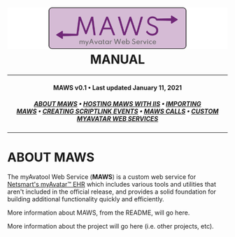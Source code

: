 ﻿<!--
  Software manual template (b210104)
  https://github.com/APrettyCoolProgram/my-development-environment/tree/master/templates/documentation
-->

<h1 align="center">

  <img src="../../resources/asset/img/logo/maws-logo-800x150.png" alt="myAvatar Web Service logo" width="800">
  <br>
  MANUAL
  <br>

</h1>

***

<h4 align="center">

  MAWS v0.1&nbsp;&bull;&nbsp;Last updated January 11, 2021<br>

</h4>

<h5 align="center">

  [ABOUT MAWS](manual-about-maws.md)&nbsp;&bull;&nbsp;[HOSTING MAWS WITH IIS](manual-hosting-maws-with-iis.md)&nbsp;&bull;&nbsp;[IMPORTING MAWS](manual-importing-maws.md)&nbsp;&bull;&nbsp;[CREATING SCRIPTLINK EVENTS](manual-creating-scriptlink-events.md)&nbsp;&bull;&nbsp;[MAWS CALLS](manual-maws-calls.md)&nbsp;&bull;&nbsp;[CUSTOM MYAVATAR WEB SERVICES](manual-custom-myavatar-web-services.md)

</h5>

***

# ABOUT MAWS
The myAvatool Web Service (**MAWS**) is a custom web service for [Netsmart's myAvatar™ EHR](https://www.ntst.com/Solutions-and-Services/Offerings/myAvatar) which includes various tools and utilities that aren't included in the official release, and provides a solid foundation for building additional functionality quickly and efficiently. 

More information about MAWS, from the README, will go here.

More information about the project will go here (i.e. other projects, etc).